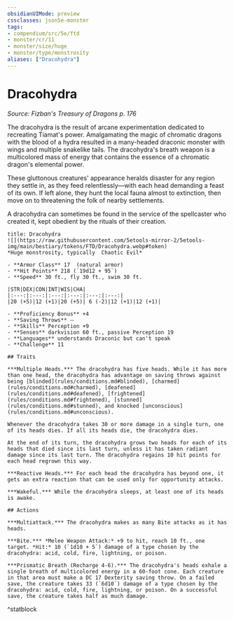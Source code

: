 ```yaml
---
obsidianUIMode: preview
cssclasses: json5e-monster
tags:
- compendium/src/5e/ftd
- monster/cr/11
- monster/size/huge
- monster/type/monstrosity
aliases: ["Dracohydra"]
---
```

# Dracohydra
*Source: Fizban's Treasury of Dragons p. 176*  

The dracohydra is the result of arcane experimentation dedicated to recreating Tiamat's power. Amalgamating the magic of chromatic dragons with the blood of a hydra resulted in a many-headed draconic monster with wings and multiple snakelike tails. The dracohydra's breath weapon is a multicolored mass of energy that contains the essence of a chromatic dragon's elemental power.

These gluttonous creatures' appearance heralds disaster for any region they settle in, as they feed relentlessly—with each head demanding a feast of its own. If left alone, they hunt the local fauna almost to extinction, then move on to threatening the folk of nearby settlements.

A dracohydra can sometimes be found in the service of the spellcaster who created it, kept obedient by the rituals of their creation.

```ad-statblock
title: Dracohydra
![](https://raw.githubusercontent.com/5etools-mirror-2/5etools-img/main/bestiary/tokens/FTD/Dracohydra.webp#token)
*Huge monstrosity, typically  Chaotic Evil*

- **Armor Class** 17  (natural armor)
- **Hit Points** 218 (`19d12 + 95`)
- **Speed** 30 ft., fly 30 ft., swim 30 ft.

|STR|DEX|CON|INT|WIS|CHA|
|:---:|:---:|:---:|:---:|:---:|:---:|
|20 (+5)|12 (+1)|20 (+5)| 6 (-2)|12 (+1)|12 (+1)|

- **Proficiency Bonus** +4
- **Saving Throws** ⏤
- **Skills** Perception +9
- **Senses** darkvision 60 ft., passive Perception 19
- **Languages** understands Draconic but can't speak
- **Challenge** 11

## Traits

***Multiple Heads.*** The dracohydra has five heads. While it has more than one head, the dracohydra has advantage on saving throws against being [blinded](rules/conditions.md#blinded), [charmed](rules/conditions.md#charmed), [deafened](rules/conditions.md#deafened), [frightened](rules/conditions.md#frightened), [stunned](rules/conditions.md#stunned), and knocked [unconscious](rules/conditions.md#unconscious).

Whenever the dracohydra takes 30 or more damage in a single turn, one of its heads dies. If all its heads die, the dracohydra dies.

At the end of its turn, the dracohydra grows two heads for each of its heads that died since its last turn, unless it has taken radiant damage since its last turn. The dracohydra regains 10 hit points for each head regrown this way.

***Reactive Heads.*** For each head the dracohydra has beyond one, it gets an extra reaction that can be used only for opportunity attacks.

***Wakeful.*** While the dracohydra sleeps, at least one of its heads is awake.

## Actions

***Multiattack.*** The dracohydra makes as many Bite attacks as it has heads.

***Bite.*** *Melee Weapon Attack:* +9 to hit, reach 10 ft., one target. *Hit:* 10 (`1d10 + 5`) damage of a type chosen by the dracohydra: acid, cold, fire, lightning, or poison.

***Prismatic Breath (Recharge 4-6).*** The dracohydra's heads exhale a single breath of multicolored energy in a 60-foot cone. Each creature in that area must make a DC 17 Dexterity saving throw. On a failed save, the creature takes 33 (`6d10`) damage of a type chosen by the dracohydra: acid, cold, fire, lightning, or poison. On a successful save, the creature takes half as much damage.
```
^statblock